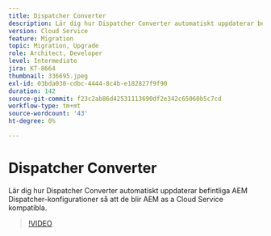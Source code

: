 ```yaml
---
title: Dispatcher Converter
description: Lär dig hur Dispatcher Converter automatiskt uppdaterar befintliga AEM Dispatcher-konfigurationer så att de blir AEM as a Cloud Service kompatibla.
version: Cloud Service
feature: Migration
topic: Migration, Upgrade
role: Architect, Developer
level: Intermediate
jira: KT-8664
thumbnail: 336695.jpeg
exl-id: 03bda030-cdbc-4444-8c4b-e182827f9f90
duration: 142
source-git-commit: f23c2ab86d42531113690df2e342c65060b5c7cd
workflow-type: tm+mt
source-wordcount: '43'
ht-degree: 0%

---
```


# Dispatcher Converter

Lär dig hur Dispatcher Converter automatiskt uppdaterar befintliga AEM Dispatcher-konfigurationer så att de blir AEM as a Cloud Service kompatibla.

>[!VIDEO](https://video.tv.adobe.com/v/336695?quality=12&learn=on)
